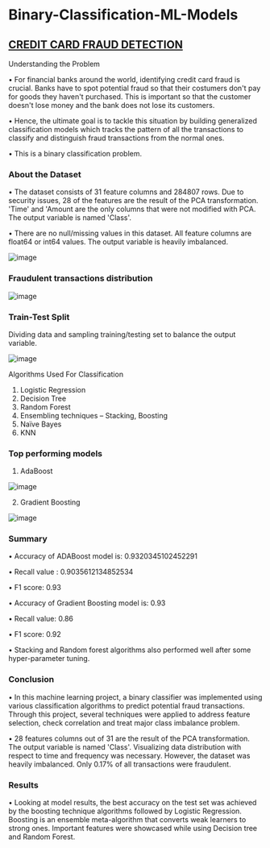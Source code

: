 # Binary-Classification-ML-Models

## [CREDIT CARD FRAUD DETECTION](https://github.com/shyammodi11/Binary-Classification-ML-Models/blob/main/CREDIT_CARD.ipynb)

Understanding the Problem

•	For financial banks around the world, identifying credit card fraud is crucial. Banks have to spot potential fraud so that their costumers don't pay for goods they haven't purchased. This is important so that the customer doesn't lose money and the bank does not lose its customers.

•	Hence, the ultimate goal is to tackle this situation by building generalized classification models which tracks the pattern of all the transactions to classify and distinguish fraud transactions from the normal ones.

•	This is a binary classification problem.

### About the Dataset

•	The dataset consists of 31 feature columns and 284807 rows. Due to security issues, 28 of the features are the result of the PCA transformation. 'Time' and 'Amount are the only columns that were not modified with PCA. The output variable is named 'Class'.

•	There are no null/missing values in this dataset. All feature columns are float64 or int64 values. The output variable is heavily imbalanced.

![image](https://user-images.githubusercontent.com/72390323/158182076-f61eb290-e300-49cb-bbbd-54cdb26244e8.png)

### Fraudulent transactions distribution

![image](https://user-images.githubusercontent.com/72390323/158184030-ce2697f4-f395-4ff6-8963-4fb0e07d3d3b.png)

 
### Train-Test Split

Dividing data and sampling training/testing set to balance the output variable.
 
![image](https://user-images.githubusercontent.com/72390323/158182486-543d7bd6-4485-4ef9-b714-d665adc1aa64.png)


Algorithms Used For Classification
1.	Logistic Regression
2.	Decision Tree
3.	Random Forest 
4.	Ensembling techniques – Stacking, Boosting
5.	Naïve Bayes
6.	KNN

### Top performing models
1.	AdaBoost

![image](https://user-images.githubusercontent.com/72390323/158182949-5c0df8a9-88b9-4636-9717-f17f52e7704a.png)
 
2.	Gradient Boosting

![image](https://user-images.githubusercontent.com/72390323/158183014-9a325d5e-bfd3-4e37-ac5e-ec40be8f3902.png)

### Summary

•	Accuracy of ADABoost model is: 0.9320345102452291

•	Recall value : 0.9035612134852534

•	F1 score: 0.93

•	Accuracy of Gradient Boosting model is: 0.93

•	Recall value: 0.86

•	F1 score: 0.92

•	Stacking and Random forest algorithms also performed well after some hyper-parameter tuning.

### Conclusion

•	In this machine learning project, a binary classifier was implemented using various classification algorithms to predict potential fraud transactions. Through this project, several techniques were applied to address feature selection, check correlation and treat major class imbalance problem.

•	28 features columns out of 31 are the result of the PCA transformation. The output variable is named 'Class'. Visualizing data distribution with respect to time and frequency was necessary. However, the dataset was heavily imbalanced. Only 0.17% of all transactions were fraudulent.

### Results

•	Looking at model results, the best accuracy on the test set was achieved by the boosting technique algorithms followed by Logistic Regression. Boosting is an ensemble meta-algorithm that converts weak learners to strong ones. Important features were showcased while using Decision tree and Random Forest.

